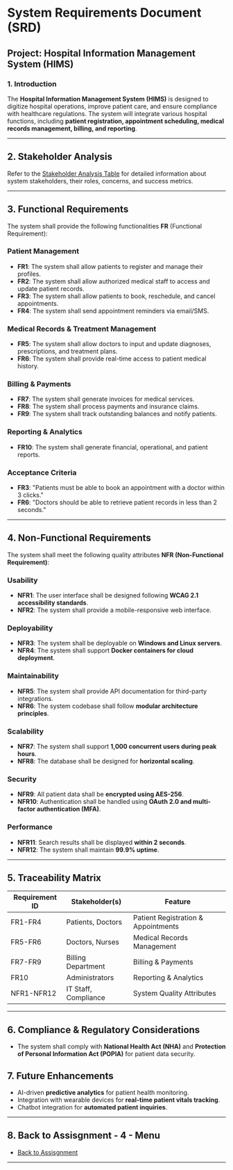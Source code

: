 # System Requirements Document (SRD)

## Project: Hospital Information Management System (HIMS)

### **1. Introduction**
The **Hospital Information Management System (HIMS)** is designed to digitize hospital operations, improve patient care, and ensure compliance with healthcare regulations. The system will integrate various hospital functions, including **patient registration, appointment scheduling, medical records management, billing, and reporting**.

--- 

## **2. Stakeholder Analysis**
Refer to the [Stakeholder Analysis Table](https://github.com/NkosiMbele2/Hospital-Information-Management-System/blob/168cb88b30b31d0567bca9e7abe428e776c2f45d/Stakeholder%20Analysis%20Table.md) for detailed information about system stakeholders, their roles, concerns, and success metrics.

---

## **3. Functional Requirements**
The system shall provide the following functionalities **FR** (Functional Requirement):

### **Patient Management**
- **FR1**: The system shall allow patients to register and manage their profiles.
- **FR2**: The system shall allow authorized medical staff to access and update patient records.
- **FR3**: The system shall allow patients to book, reschedule, and cancel appointments.
- **FR4**: The system shall send appointment reminders via email/SMS.

### **Medical Records & Treatment Management**
- **FR5**: The system shall allow doctors to input and update diagnoses, prescriptions, and treatment plans.
- **FR6**: The system shall provide real-time access to patient medical history.

### **Billing & Payments**
- **FR7**: The system shall generate invoices for medical services.
- **FR8**: The system shall process payments and insurance claims.
- **FR9**: The system shall track outstanding balances and notify patients.

### **Reporting & Analytics**
- **FR10**: The system shall generate financial, operational, and patient reports.

### **Acceptance Criteria**
- **FR3**: "Patients must be able to book an appointment with a doctor within 3 clicks."
- **FR6**: "Doctors should be able to retrieve patient records in less than 2 seconds."

---

## **4. Non-Functional Requirements**
The system shall meet the following quality attributes **NFR (Non-Functional Requirement)**:

### **Usability**
- **NFR1**: The user interface shall be designed following **WCAG 2.1 accessibility standards**.
- **NFR2**: The system shall provide a mobile-responsive web interface.

### **Deployability**
- **NFR3**: The system shall be deployable on **Windows and Linux servers**.
- **NFR4**: The system shall support **Docker containers for cloud deployment**.

### **Maintainability**
- **NFR5**: The system shall provide API documentation for third-party integrations.
- **NFR6**: The system codebase shall follow **modular architecture principles**.

### **Scalability**
- **NFR7**: The system shall support **1,000 concurrent users during peak hours**.
- **NFR8**: The database shall be designed for **horizontal scaling**.

### **Security**
- **NFR9**: All patient data shall be **encrypted using AES-256**.
- **NFR10**: Authentication shall be handled using **OAuth 2.0 and multi-factor authentication (MFA)**.

### **Performance**
- **NFR11**: Search results shall be displayed **within 2 seconds**.
- **NFR12**: The system shall maintain **99.9% uptime**.

---

## **5. Traceability Matrix**
| **Requirement ID** | **Stakeholder(s)**       | **Feature**                         |
|------------------|-----------------------|----------------------------------|
| FR1-FR4         | Patients, Doctors      | Patient Registration & Appointments |
| FR5-FR6         | Doctors, Nurses        | Medical Records Management         |
| FR7-FR9         | Billing Department     | Billing & Payments                 |
| FR10           | Administrators         | Reporting & Analytics              |
| NFR1-NFR12      | IT Staff, Compliance   | System Quality Attributes          |

---

## **6. Compliance & Regulatory Considerations**
- The system shall comply with **National Health Act (NHA)** and **Protection of Personal Information Act (POPIA)** for patient data security.


## **7. Future Enhancements**
- AI-driven **predictive analytics** for patient health monitoring.
- Integration with wearable devices for **real-time patient vitals tracking**.
- Chatbot integration for **automated patient inquiries**.

---

## **8. Back to Assisgnment - 4 - Menu**
- [Back to Assisgnment](./ASSIGNMENT_4.md)


---
